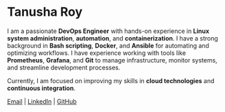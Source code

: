 # Tanusha Roy

I am a passionate **DevOps Engineer** with hands-on experience in **Linux system administration**, **automation**, and **containerization**. I have a strong background in **Bash scripting**, **Docker**, and **Ansible** for automating and optimizing workflows. I have experience working with tools like **Prometheus**, **Grafana**, and **Git** to manage infrastructure, monitor systems, and streamline development processes. 

Currently, I am focused on improving my skills in **cloud technologies** and **continuous integration**.


[Email](mailto:roytanusha@gmail.com) | [LinkedIn](https://www.linkedin.com/in/tanusha-roy) | [GitHub](https://github.com/tanusha)

